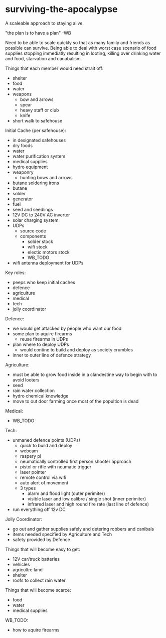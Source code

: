 # surviving-the-apocalypse
A scaleable approach to staying alive

"the plan is to have a plan" -WB

Need to be able to scale quickly so that as many family and friends as possible can survive.  Being able to deal with worst case scenario of food supplies stopping immediatly resulting in looting, killing over drinking water and food, starvation and canabalism.

Things that each member would need strait off:
  - shelter
  - food
  - water
  - weapons
    - bow and arrows
    - spear
    - heavy staff or club
    - knife
  - short walk to safehouse

Initial Cache (per safehouse):
  - in designated safehouses
  - dry foods
  - water
  - water purification system
  - medical supplies  
  - hydro equipment
  - weaponry
    - hunting bows and arrows
  - butane soldering irons
  - butane
  - solder
  - generator
  - fuel
  - seed and seedlings
  - 12V DC to 240V AC inverter
  - solar charging system
  - UDPs
    - source code
    - components
      - solder stock
      - wifi stock
      - electic motors stock
      - WB_TODO
  - wifi antenna deployment for UDPs

Key roles:
  - peeps who keep initial caches
  - defence
  - agriculture
  - medical
  - tech
  - jolly coordinator

Defence:
  - we would get attacked by people who want our food
  - some plan to aquire firearms
    - reuse firearms in UDPs
  - plan where to deploy UDPs
    - would contine to build and deploy as society crumbles
  - inner to outer line of defence strategy

Agriculture:
  - must be able to grow food inside in a clandestine way to begin with to avoid looters
  - seed
  - rain water collection
  - hydro chemical knowledge
  - move to out door farming once most of the popultion is dead

Medical:
  - WB_TODO

Tech:
  - unmaned defence points (UDPs)
    - quick to build and deploy
    - webcam
    - raspery pi
    - neumatically controlled first person shooter approach
    - pistol or rifle with neumatic trigger
    - laser pointer
    - remote control via wifi
    - auto alert of movement
    - 3 types
      - alarm and flood light (outer perimiter)
      - visible laser and low calibre / single shot (inner perimiter)
      - infrared laser and high round fire rate (last line of defence)      
  - run everything off 12v DC
    
Jolly Coordinator:
  - go out and gather supplies safely and detering robbers and canibals
  - items needed specified by Agriculture and Tech
  - safety provided by Defence
  
Things that will become easy to get:
  - 12V car/truck batteries
  - vehicles
  - agricultre land
  - shelter
  - roofs to collect rain water

Things that will become scarce:
 - food
 - water
 - medical supplies
 
WB_TODO:
  - how to aquire firearms
  
